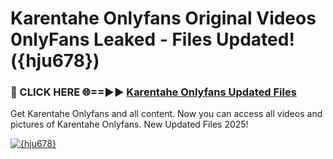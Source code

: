 # Karentahe Onlyfans Original Videos 0nlyFans Leaked - Files Updated! ({hju678})

<h3>🔴 CLICK HERE 🌐==►► <a href="https://tinyurl.com/ms9xzufz" rel="nofollow">Karentahe Onlyfans Updated Files</a></h3>

Get Karentahe Onlyfans and all content. Now you can access all videos and pictures of Karentahe Onlyfans. New Updated Files 2025!

[![{hju678}](https://i.imgur.com/PQ7UWWw.gif)](https://tinyurl.com/ms9xzufz)